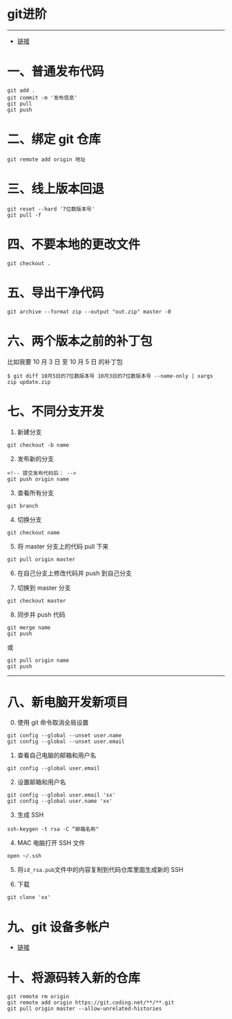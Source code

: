 #  git进阶

---

- [链接](https://blog.csdn.net/shenlei19911210/article/details/78529939?spm=1001.2014.3001.5501)

# 一、普通发布代码

```
git add .
git commit -m '发布信息'
git pull
git push
```

# 二、绑定 git 仓库

```
git remote add origin 地址
```

# 三、线上版本回退

```
git reset --hard '7位数版本号'
git pull -f
```

# 四、不要本地的更改文件

```
git checkout .
```

# 五、导出干净代码

```
git archive --format zip --output "out.zip" master -0
```

# 六、两个版本之前的补丁包

比如我要 10 月 3 日 至 10 月 5 日 的补丁包

`$ git diff 10月5日的7位数版本号 10月3日的7位数版本号 --name-only | xargs zip update.zip`

# 七、不同分支开发

1. 新建分支

```
git checkout -b name
```

2. 发布新的分支

```
<!-- 提交发布代码后： -->
git push origin name
```

3. 查看所有分支

```
git branch
```

4. 切换分支

```
git checkout name
```

5. 将 master 分支上的代码 pull 下来

```
git pull origin master
```

6. 在自己分支上修改代码并 push 到自己分支

7. 切换到 master 分支

```
git checkout master
```

8. 同步并 push 代码

```
git merge name
git push
```

或

```
git pull origin name
git push
```

---

# 八、新电脑开发新项目

0. 使用 git 命令取消全局设置

```
git config --global --unset user.name
git config --global --unset user.email
```

1. 查看自己电脑的邮箱和用户名

```
git config --global user.email
```

2. 设置邮箱和用户名

```
git config --global user.email 'xx'
git config --global user.name 'xx'
```

3. 生成 SSH

```
ssh-keygen -t rsa -C “邮箱名称"
```

4. MAC 电脑打开 SSH 文件

```
open ~/.ssh
```

5. 将`id_rsa.pub`文件中的内容复制到代码仓库里面生成新的 SSH

6. 下载

```
git clone 'xx'
```

# 九、git 设备多帐户

- [链接](https://www.jianshu.com/p/cacf91579268)

# 十、将源码转入新的仓库

```
git remote rm origin
git remote add origin https://git.coding.net/**/**.git
git pull origin master --allow-unrelated-histories
```